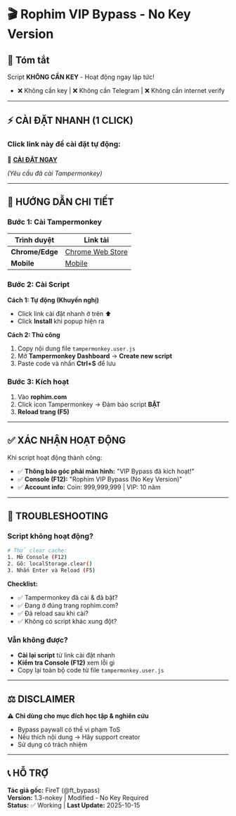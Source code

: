 # 🎬 Rophim VIP Bypass - No Key Version

## 📝 Tóm tắt

Script **KHÔNG CẦN KEY** - Hoạt động ngay lập tức!
- ❌ Không cần key | ❌ Không cần Telegram | ❌ Không cần internet verify

---

## ⚡ CÀI ĐẶT NHANH (1 CLICK)

### **Click link này để cài đặt tự động:**

🔗 **[CÀI ĐẶT NGAY](https://www.tampermonkey.net/script_installation.php#url=https://github.com/Meliodaspro/bypass-vip-rophim/raw/refs/heads/main/tampermonkey.user.js)**

*(Yêu cầu đã cài Tampermonkey)*

---

## 🚀 HƯỚNG DẪN CHI TIẾT

### **Bước 1: Cài Tampermonkey**

| Trình duyệt | Link tải |
|-------------|----------|
| **Chrome/Edge** | [Chrome Web Store](https://chromewebstore.google.com/detail/tampermonkey/dhdgffkkebhmkfjojejmpbldmpobfkfo) |
| **Mobile** | [Mobile](https://chromewebstore.google.com/detail/tampermonkey-legacy/lcmhijbkigalmkeommnijlpobloojgfn) |

### **Bước 2: Cài Script**

**Cách 1: Tự động (Khuyến nghị)**
- Click link cài đặt nhanh ở trên ⬆️
- Click **Install** khi popup hiện ra

**Cách 2: Thủ công**
1. Copy nội dung file `tampermonkey.user.js`
2. Mở **Tampermonkey Dashboard** → **Create new script**
3. Paste code và nhấn **Ctrl+S** để lưu

### **Bước 3: Kích hoạt**

1. Vào **rophim.com**
2. Click icon Tampermonkey → Đảm bảo script **BẬT**
3. **Reload trang (F5)**

---

## ✅ XÁC NHẬN HOẠT ĐỘNG

Khi script hoạt động thành công:

- ✅ **Thông báo góc phải màn hình:** "VIP Bypass đã kích hoạt!"
- ✅ **Console (F12):** "Rophim VIP Bypass (No Key Version)"
- ✅ **Account info:** Coin: 999,999,999 | VIP: 10 năm

---

## 🔧 TROUBLESHOOTING

### **Script không hoạt động?**

```bash
# Thử clear cache:
1. Mở Console (F12)
2. Gõ: localStorage.clear()
3. Nhấn Enter và Reload (F5)
```

**Checklist:**
- ✅ Tampermonkey đã cài & đã bật?
- ✅ Đang ở đúng trang rophim.com?
- ✅ Đã reload sau khi cài?
- ✅ Không có script khác xung đột?

### **Vẫn không được?**

- **Cài lại script** từ link cài đặt nhanh
- **Kiểm tra Console (F12)** xem lỗi gì
- Copy lại toàn bộ code từ file `tampermonkey.user.js`

---

## ⚖️ DISCLAIMER

⚠️ **Chỉ dùng cho mục đích học tập & nghiên cứu**
- Bypass paywall có thể vi phạm ToS
- Nếu thích nội dung → Hãy support creator
- Sử dụng có trách nhiệm

---

## 📞 HỖ TRỢ

**Tác giả gốc:** FireT (@ft_bypass)  
**Version:** 1.3-nokey | Modified - No Key Required  
**Status:** ✅ Working | **Last Update:** 2025-10-15

